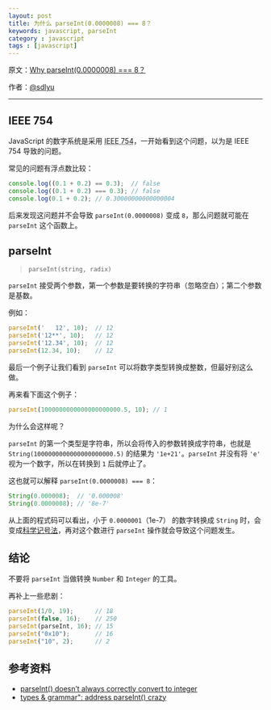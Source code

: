 ```yaml
---
layout: post
title: 为什么 parseInt(0.0000008) === 8？
keywords: javascript, parseInt
category : javascript
tags : [javascript]
---
```


原文：[Why parseInt(0.0000008) === 8？](http://sdlyu.me/javascript/2015/01/04/why-parseint-0-00000008-euqal-8-in-js/)

作者：[@sdlyu](https://twitter.com/sdlyu)

--------------------

## IEEE 754

JavaScript 的数字系统是采用 <abbr title="IEEE浮点数算术标准（IEEE Standard for Floating-Point Arithmetic）" class="initialism">IEEE 754</abbr>，一开始看到这个问题，以为是 IEEE 754 导致的问题。

常见的问题有浮点数比较：

```javascript
console.log((0.1 + 0.2) == 0.3);  // false
console.log((0.1 + 0.2) === 0.3); // false
console.log(0.1 + 0.2); // 0.30000000000000004
```

后来发现这问题并不会导致 `parseInt(0.0000008)` 变成 `8`，那么问题就可能在 `parseInt` 这个函数上。

## parseInt
> `parseInt(string, radix)`

`parseInt` 接受两个参数，第一个参数是要转换的字符串（忽略空白）；第二个参数是基数。

例如：

```javascript
parseInt('   12', 10);  // 12
parseInt('12**', 10);   // 12
parseInt('12.34', 10);  // 12
parseInt(12.34, 10);    // 12
```

最后一个例子让我们看到 `parseInt` 可以将数字类型转换成整数，但最好别这么做。

再来看下面这个例子：

```javascript
parseInt(1000000000000000000000.5, 10); // 1
```

为什么会这样呢？

`parseInt` 的第一个类型是字符串，所以会将传入的参数转换成字符串，也就是 `String(1000000000000000000000.5)` 的结果为 `'1e+21'`。`parseInt` 并没有将 `'e'` 视为一个数字，所以在转换到 `1` 后就停止了。

这也就可以解释 `parseInt(0.0000008) === 8`：

```javascript
String(0.000008);  // '0.000008'
String(0.0000008); // '8e-7'
```

从上面的程式码可以看出，小于 `0.0000001`（1e-7） 的数字转换成 `String` 时，会变成[科学记号法](http://zh.wikipedia.org/wiki/%E7%A7%91%E5%AD%A6%E8%AE%B0%E6%95%B0%E6%B3%95)，再对这个数进行 `parseInt` 操作就会导致这个问题发生。

## 结论

不要将 `parseInt` 当做转换 `Number` 和 `Integer` 的工具。

再补上一些悲剧：

```javascript
parseInt(1/0, 19);      // 18
parseInt(false, 16);    // 250
parseInt(parseInt, 16); // 15
parseInt("0x10");       // 16
parseInt("10", 2);      // 2
```

## 参考资料

+ [parseInt() doesn’t always correctly convert to integer](http://www.2ality.com/2013/01/parseint.html)
+ [types & grammar": address parseInt() crazy](https://github.com/getify/You-Dont-Know-JS/issues/45)